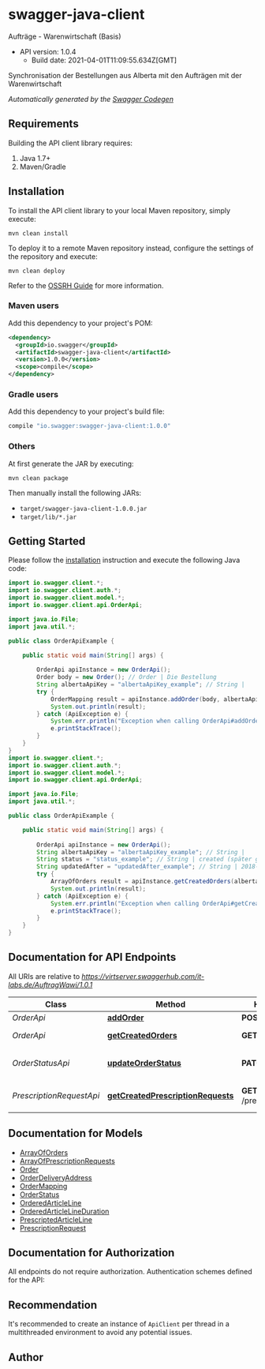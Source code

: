 # swagger-java-client

Aufträge - Warenwirtschaft (Basis)
- API version: 1.0.4
  - Build date: 2021-04-01T11:09:55.634Z[GMT]

Synchronisation der Bestellungen aus Alberta mit den Aufträgen mit der Warenwirtschaft


*Automatically generated by the [Swagger Codegen](https://github.com/swagger-api/swagger-codegen)*


## Requirements

Building the API client library requires:
1. Java 1.7+
2. Maven/Gradle

## Installation

To install the API client library to your local Maven repository, simply execute:

```shell
mvn clean install
```

To deploy it to a remote Maven repository instead, configure the settings of the repository and execute:

```shell
mvn clean deploy
```

Refer to the [OSSRH Guide](http://central.sonatype.org/pages/ossrh-guide.html) for more information.

### Maven users

Add this dependency to your project's POM:

```xml
<dependency>
  <groupId>io.swagger</groupId>
  <artifactId>swagger-java-client</artifactId>
  <version>1.0.0</version>
  <scope>compile</scope>
</dependency>
```

### Gradle users

Add this dependency to your project's build file:

```groovy
compile "io.swagger:swagger-java-client:1.0.0"
```

### Others

At first generate the JAR by executing:

```shell
mvn clean package
```

Then manually install the following JARs:

* `target/swagger-java-client-1.0.0.jar`
* `target/lib/*.jar`

## Getting Started

Please follow the [installation](#installation) instruction and execute the following Java code:

```java
import io.swagger.client.*;
import io.swagger.client.auth.*;
import io.swagger.client.model.*;
import io.swagger.client.api.OrderApi;

import java.io.File;
import java.util.*;

public class OrderApiExample {

    public static void main(String[] args) {
        
        OrderApi apiInstance = new OrderApi();
        Order body = new Order(); // Order | Die Bestellung
        String albertaApiKey = "albertaApiKey_example"; // String | 
        try {
            OrderMapping result = apiInstance.addOrder(body, albertaApiKey);
            System.out.println(result);
        } catch (ApiException e) {
            System.err.println("Exception when calling OrderApi#addOrder");
            e.printStackTrace();
        }
    }
}
import io.swagger.client.*;
import io.swagger.client.auth.*;
import io.swagger.client.model.*;
import io.swagger.client.api.OrderApi;

import java.io.File;
import java.util.*;

public class OrderApiExample {

    public static void main(String[] args) {
        
        OrderApi apiInstance = new OrderApi();
        String albertaApiKey = "albertaApiKey_example"; // String | 
        String status = "status_example"; // String | created (später ggf. archived) -
        String updatedAfter = "updatedAfter_example"; // String | 2018-02-21T09:30:00.000Z (im UTC-Format)
        try {
            ArrayOfOrders result = apiInstance.getCreatedOrders(albertaApiKey, status, updatedAfter);
            System.out.println(result);
        } catch (ApiException e) {
            System.err.println("Exception when calling OrderApi#getCreatedOrders");
            e.printStackTrace();
        }
    }
}
```

## Documentation for API Endpoints

All URIs are relative to *https://virtserver.swaggerhub.com/it-labs.de/AuftragWawi/1.0.1*

Class | Method | HTTP request | Description
------------ | ------------- | ------------- | -------------
*OrderApi* | [**addOrder**](docs/OrderApi.md#addOrder) | **POST** /order | Auftrag hinzufügen
*OrderApi* | [**getCreatedOrders**](docs/OrderApi.md#getCreatedOrders) | **GET** /order | Bestellungen je nach Status abrufen
*OrderStatusApi* | [**updateOrderStatus**](docs/OrderStatusApi.md#updateOrderStatus) | **PATCH** /order | Auftragsstatus (ggf. später auch Rezeptstatus) ändern
*PrescriptionRequestApi* | [**getCreatedPrescriptionRequests**](docs/PrescriptionRequestApi.md#getCreatedPrescriptionRequests) | **GET** /prescriptionRequest | Rezeptanforderungen je nach Status abrufen

## Documentation for Models

 - [ArrayOfOrders](docs/ArrayOfOrders.md)
 - [ArrayOfPrescriptionRequests](docs/ArrayOfPrescriptionRequests.md)
 - [Order](docs/Order.md)
 - [OrderDeliveryAddress](docs/OrderDeliveryAddress.md)
 - [OrderMapping](docs/OrderMapping.md)
 - [OrderStatus](docs/OrderStatus.md)
 - [OrderedArticleLine](docs/OrderedArticleLine.md)
 - [OrderedArticleLineDuration](docs/OrderedArticleLineDuration.md)
 - [PrescriptedArticleLine](docs/PrescriptedArticleLine.md)
 - [PrescriptionRequest](docs/PrescriptionRequest.md)

## Documentation for Authorization

All endpoints do not require authorization.
Authentication schemes defined for the API:

## Recommendation

It's recommended to create an instance of `ApiClient` per thread in a multithreaded environment to avoid any potential issues.

## Author


